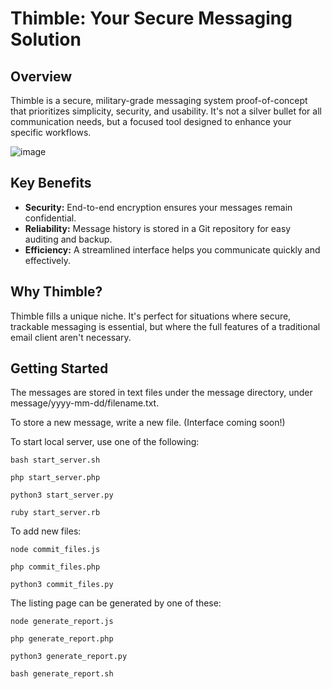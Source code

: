# Thimble: Your Secure Messaging Solution 

## Overview 

Thimble is a secure, military-grade messaging system proof-of-concept that 
prioritizes simplicity, security, and usability. It's not a silver bullet for 
all communication needs, but a focused tool designed to enhance your specific 
workflows.

![image](https://github.com/user-attachments/assets/7153d7d8-b79f-4a1c-b799-4251e1ae8fbd)

## Key Benefits

* **Security:** End-to-end encryption ensures your messages remain confidential.
* **Reliability:** Message history is stored in a Git repository for easy auditing and backup.
* **Efficiency:** A streamlined interface helps you communicate quickly and effectively.

## Why Thimble?

Thimble fills a unique niche. It's perfect for situations where secure, trackable messaging is essential, 
but where the full features of a traditional email client aren't necessary.

## Getting Started

The messages are stored in text files under the message directory, under message/yyyy-mm-dd/filename.txt.

To store a new message, write a new file. (Interface coming soon!)

To start local server, use one of the following:

```bash start_server.sh```

```php start_server.php```

```python3 start_server.py```

```ruby start_server.rb```

To add new files:

```node commit_files.js```

```php commit_files.php```

```python3 commit_files.py```

The listing page can be generated by one of these:

```node generate_report.js```

```php generate_report.php```

```python3 generate_report.py```

```bash generate_report.sh```